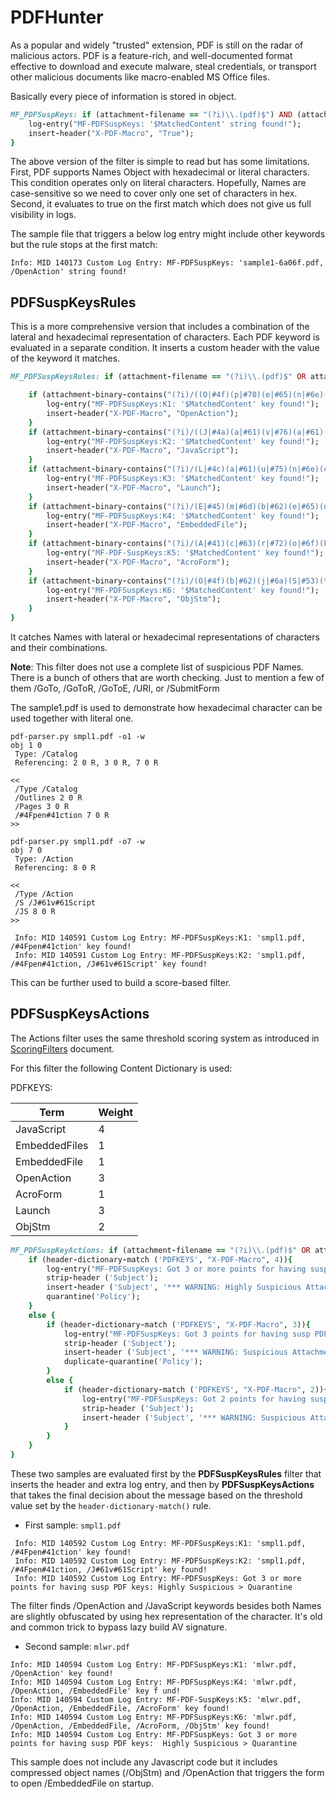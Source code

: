 # PDFHunter 

As a popular and widely "trusted" extension, PDF is still on the radar of malicious actors. PDF is a feature-rich, and well-documented format effective to download and execute malware, steal credentials, or transport other malicious documents like macro-enabled MS Office files.

Basically every piece of information is stored in object. 

```ruby
MF_PDFSuspKeys: if (attachment-filename == "(?i)\\.(pdf)$") AND (attachment-binary-contains("(?i)/(OpenAction|Javascript|Launch|EmbeddedFile|AcroForm)")) {
    log-entry("MF-PDFSuspKeys: '$MatchedContent' string found!");
    insert-header("X-PDF-Macro", "True");
}
```

The above version of the filter is simple to read but has some limitations. First, PDF supports Names Object with hexadecimal or literal characters. This condition operates only on literal characters. Hopefully, Names are case-sensitive so we need to cover only one set of characters in hex. Second, it evaluates to true on the first match which does not give us full visibility in logs.

The sample file that triggers a below log entry might include other keywords but the rule stops at the first match:

```
Info: MID 140173 Custom Log Entry: MF-PDFSuspKeys: 'sample1-6a06f.pdf, /OpenAction' string found!
```


## PDFSuspKeysRules


This is a more comprehensive version that includes a combination of the lateral and hexadecimal representation of characters. Each PDF keyword is evaluated in a separate condition. It inserts a custom header with the value of the keyword it matches. 

```ruby
MF_PDFSuspKeysRules: if (attachment-filename == "(?i)\\.(pdf)$" OR attachment-filetype == "pdf") {

    if (attachment-binary-contains("(?i)/((O|#4f)(p|#70)(e|#65)(n|#6e)(A|#41)(c|#63)(t|#74)(i|#69)(o|#6f)(n|#6e))")) { 
        log-entry("MF-PDFSuspKeys:K1: '$MatchedContent' key found!");
        insert-header("X-PDF-Macro", "OpenAction");
    }
    if (attachment-binary-contains("(?i)/((J|#4a)(a|#61)(v|#76)(a|#61)(s|#73)(c|#63)(r|#72)(i|#69)(p|#70)(t|#74))")) { 
        log-entry("MF-PDFSuspKeys:K2: '$MatchedContent' key found!");
        insert-header("X-PDF-Macro", "JavaScript");
    }
    if (attachment-binary-contains("(?i)/(L|#4c)(a|#61)(u|#75)(n|#6e)(c|#63)(h|#68)")) {         
        log-entry("MF-PDFSuspKeys:K3: '$MatchedContent' key found!");
        insert-header("X-PDF-Macro", "Launch");
    }
    if (attachment-binary-contains("(?i)/(E|#45)(m|#6d)(b|#62)(e|#65)(d|#64)(d|#64)(e|#65)(d|#64)(F|#46)(i|#69)(l|#6c)(e|#65)(s|#73)*")) {
        log-entry("MF-PDFSuspKeys:K4: '$MatchedContent' key found!");
        insert-header("X-PDF-Macro", "EmbeddedFile");
    }
    if (attachment-binary-contains("(?i)/(A|#41)(c|#63)(r|#72)(o|#6f)(F|#46)(o|#6f)(r|#72)(m|#6d)")) {
        log-entry("MF-PDF-SuspKeys:K5: '$MatchedContent' key found!");
        insert-header("X-PDF-Macro", "AcroForm");
    }
    if (attachment-binary-contains("(?i)/(O|#4f)(b|#62)(j|#6a)(S|#53)(t|#74)(m|#6d)")) {
        log-entry("MF-PDFSuspKeys:K6: '$MatchedContent' key found!");
        insert-header("X-PDF-Macro", "ObjStm");
    }
}
```

It catches Names with lateral or hexadecimal representations of characters and their combinations.

__Note__: This filter does not use a complete list of suspicious PDF Names. There is a bunch of others that are worth checking. Just to mention a few of them /GoTo, /GoToR, /GoToE, /URI, or /SubmitForm


The sample1.pdf is used to demonstrate how hexadecimal character can be used together with literal one. 

```
pdf-parser.py smpl1.pdf -o1 -w
obj 1 0
 Type: /Catalog
 Referencing: 2 0 R, 3 0 R, 7 0 R
 
<<
 /Type /Catalog
 /Outlines 2 0 R
 /Pages 3 0 R
 /#4Fpen#41ction 7 0 R
>>
```

```
pdf-parser.py smpl1.pdf -o7 -w
obj 7 0
 Type: /Action
 Referencing: 8 0 R
 
<<
 /Type /Action
 /S /J#61v#61Script
 /JS 8 0 R
>>
```


```log
 Info: MID 140591 Custom Log Entry: MF-PDFSuspKeys:K1: 'smpl1.pdf, /#4Fpen#41ction' key found!
 Info: MID 140591 Custom Log Entry: MF-PDFSuspKeys:K2: 'smpl1.pdf, /#4Fpen#41ction, /J#61v#61Script' key found!
```

This can be further used to build a score-based filter.

## PDFSuspKeysActions


The Actions filter uses the same threshold scoring system as introduced in [ScoringFilters](../ScoringFilters.md) document. 

For this filter the following Content Dictionary is used: 

PDFKEYS:

| Term               | Weight |
| ------------------ | ------ |
| JavaScript         | 4      |
| EmbeddedFiles      | 1      |
| EmbeddedFile       | 1      |
| OpenAction         | 3      |
| AcroForm           | 1      |
| Launch             | 3      |
| ObjStm             | 2      |




```ruby
MF_PDFSuspKeyActions: if (attachment-filename == "(?i)\\.(pdf)$" OR attachment-filetype == "pdf") {
    if (header-dictionary-match ('PDFKEYS', "X-PDF-Macro", 4)){
        log-entry("MF-PDFSuspKeys: Got 3 or more points for having susp PDF keys: Highly Suspicious > Quarantine");
        strip-header ('Subject');
        insert-header ('Subject', '*** WARNING: Highly Suspicious Attachment *** $Subject');
        quarantine('Policy');
    }
    else {
        if (header-dictionary-match ('PDFKEYS', "X-PDF-Macro", 3)){
            log-entry("MF-PDFSuspKeys: Got 3 points for having susp PDF keys: Suspicious > Subject Warning");
            strip-header ('Subject');
            insert-header ('Subject', '*** WARNING: Suspicious Attachment *** $Subject');
            duplicate-quarantine('Policy');          
        }
        else {
            if (header-dictionary-match ('PDFKEYS', "X-PDF-Macro", 2)){
                log-entry("MF-PDFSuspKeys: Got 2 points for having susp PDF keys: Somehow Suspicious > Subject Warning");                          
                strip-header ('Subject');
                insert-header ('Subject', '*** WARNING: Suspicious Attachment *** $Subject');
            }
        }
    }
}
```

These two samples are evaluated first by the __PDFSuspKeysRules__ filter that inserts the header and extra log entry, and then by __PDFSuspKeysActions__ that takes the final decision about the message based on the threshold value set by the `header-dictionary-match()` rule. 


- First sample: `smpl1.pdf`

```log 
 Info: MID 140592 Custom Log Entry: MF-PDFSuspKeys:K1: 'smpl1.pdf, /#4Fpen#41ction' key found!
 Info: MID 140592 Custom Log Entry: MF-PDFSuspKeys:K2: 'smpl1.pdf, /#4Fpen#41ction, /J#61v#61Script' key found!
 Info: MID 140592 Custom Log Entry: MF-PDFSuspKeys: Got 3 or more points for having susp PDF keys: Highly Suspicious > Quarantine
 ```

The filter finds /OpenAction and /JavaScript keywords besides both Names are slightly obfuscated by using hex representation of the character. It's old and common trick to bypass lazy build AV signature. 

- Second sample: `mlwr.pdf`

```log
Info: MID 140594 Custom Log Entry: MF-PDFSuspKeys:K1: 'mlwr.pdf, /OpenAction' key found!
Info: MID 140594 Custom Log Entry: MF-PDFSuspKeys:K4: 'mlwr.pdf, /OpenAction, /EmbeddedFile' key f und!
Info: MID 140594 Custom Log Entry: MF-PDF-SuspKeys:K5: 'mlwr.pdf, /OpenAction, /EmbeddedFile, /AcroForm' key found!
Info: MID 140594 Custom Log Entry: MF-PDFSuspKeys:K6: 'mlwr.pdf, /OpenAction, /EmbeddedFile, /AcroForm, /ObjStm' key found!
Info: MID 140594 Custom Log Entry: MF-PDFSuspKeys: Got 3 or more points for having susp PDF keys:  Highly Suspicious > Quarantine
 ```
 
This sample does not include any Javascript code but it includes compressed object names (/ObjStm) and /OpenAction that triggers the form to open /EmbeddedFile on startup.  
 

